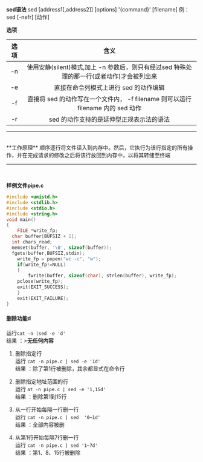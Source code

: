**sed语法**
sed [address1[,address2]] [options] '{command}' [filename] 
例：sed [-nefr] [动作]

**选项**

| 选项 |  含义 |
|:----:|:-----:|
|-n| 使用安静(silent)模式,加上 -n 参数后，则只有经过sed 特殊处理的那一行(或者动作)才会被列出来|
|-e| 直接在命令列模式上进行 sed 的动作编辑|
|-f| 直接将 sed 的动作写在一个文件内， -f filename 则可以运行 filename 内的 sed 动作|
|-r| sed 的动作支持的是延伸型正规表示法的语法|
<hr/><br/>
**工作原理**
顺序逐行将文件读入到内存中。然后，它执行为该行指定的所有操作，并在完成请求的修改之后将该行放回到内存中，以将其转储至终端
<hr/><br/>

**样例文件pipe.c**
```c
#include <unistd.h>
#include <stdlib.h>
#include <stdio.h>
#include <string.h>
void main()
{
	FILE *write_fp;
  char buffer[BUFSIZ + 1];
  int chars_read;
  memset(buffer, '\0', sizeof(buffer));
  fgets(buffer,BUFSIZ,stdin);
	write_fp = popen("wc -c", "w");
	if(write_fp!=NULL)
	{
		fwrite(buffer, sizeof(char), strlen(buffer), write_fp);
    pclose(write_fp);
    exit(EXIT_SUCCESS);
	}
	exit(EXIT_FAILURE);
}
```
#### 删除功能d
运行`cat -n |sed -e 'd' `<br/>
结果 ：>**无任何内容**<br/>

1. 删除指定行<br/>
运行 ``cat -n pipe.c | sed -e '1d'``<br/>
结果 ：除了第1行被删除，其余都显式在命令行<br/>

2. 删除指定地址范围的行<br/>
运行 ``at -n pipe.c | sed -e '1,15d'``<br/>
结果 ：删除第1到15行<br/>

3. 从一行开始每隔一行删一行<br/>
运行 ``cat -n pipe.c | sed  '0~1d'``<br/>
结果 ：全部内容被删<br/>

4. 从第1行开始每隔7行删一行<br/>
运行 ``cat -n pipe.c | sed '1~7d'``<br/>
结果 ：第1、8、15行被删除<br/>
 
